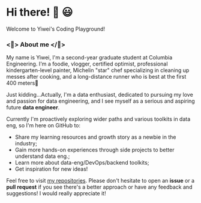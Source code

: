 # Hi there! 👋 😃

Welcome to Yiwei's Coding Playground!

### <🙈> About me </🙈>

My name is Yiwei, I'm a second-year graduate student at Columbia Engineering. I'm a foodie, vlogger, certified optimist, professional kindergarten-level painter, Michelin "star" chef specializing in cleaning up messes after cooking, and a long-distance runner who is best at the first 400 meters💪

Just kidding...Actually, I'm a data enthusiast, dedicated to pursuing my love and passion for data engineering, and I see myself as a serious and aspiring future **data engineer**. 

Currently I'm proactively exploring wider paths and various toolkits in data eng, so I'm here on GitHub to:
- Share my learning resources and growth story as a newbie in the industry;
- Gain more hands-on experiences through side projects to better understand data eng.;
- Learn more about data-eng/DevOps/backend toolkits;
- Get inspiration for new ideas!

Feel free to visit [my repositories](https://github.com/hywvivi98?tab=repositories). Please don't hesitate to open an **issue** or a **pull request** if you see there's a better approach or have any feedback and suggestions! I would really appreciate it!
